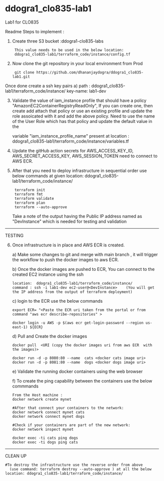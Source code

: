 # ddogra1_clo835-lab1
Lab1 for CLO835   
	
		
Readme  Steps  to implement :
	
1) Create three S3 bucket :ddogra1-clo835-labs 
	   	
		This value needs to be used in the below location:
	   	ddogra1_clo835-lab1/terraform_code/instance/config.tf
			

2) Now clone the git  repository in your local environment from Prod
	
		git clone https://github.com/dhananjaydogra/ddogra1_clo835-lab1.git
	
  Once done create a ssh key pairs 
	a) path : ddogra1_clo835-lab1/terraform_code/instance/     key-name: lab1-dev
		  
3) Validate the value of iam_instance profile that should have a policy "AmazonEC2ContainerRegistryReadOnly",
   If you can create one, then create add attach that policy or use an existing profile and update the role assoicated with it and add the above policy.
   Need to use the name of the User Role which has that policy and update the default value in the 
    	
	variable "iam_instance_profile_name" 
	present at location : ddogra1_clo835-lab1/terraform_code/instance/variables.tf
 
4) Update the gitHub action secrets for AWS_ACCESS_KEY_ID, AWS_SECRET_ACCESS_KEY, AWS_SESSION_TOKEN need to connect to AWS ECR.
   
	
5) After that you need to deploy infrastructure in sequential order
   	use below commands at given location: ddogra1_clo835-lab1/terraform_code/instance/
		
		terraform init
		terraform fmt
		terraform validate
		terraform plan
		terraform --auto-approve

    Take a note of the output having the  Public IP address named as "DevInstance" which is needed for testing and validation
	   
-----------------------------------------------------------------------------------------------------------------------------------------------------------------------

TESTING

6)  Once infrastructure is in place and AWS ECR is created.

	a) Make some changes to git and merge with main branch , it will trigger the workflow to push the docker images to aws ECR.

	b) Once the docker images are pushed to ECR,  You can connect to the created EC2 instance using the ssh
		
		location:  ddogra1_clo835-lab1/terraform_code/instance/
		command : ssh -i lab1-dev ec2-user@<DevInstance>    (You will get the IP address from the output of terraform deployment)

	c) login to the ECR use the below commands 

		export ECR= "<Paste the ECR uri taken from the portal or from command "aws ecr describe-repositories" >
		
		docker login -u AWS -p $(aws ecr get-login-password --region us-east-1) ${ECR}
   
	d)  Pull and Create the docker images 

		docker pull  <URI (copy the docker images uri from aws ECR  with the images)>
		
		docker run -d -p 8080:80 --name  cats <docker cats image uri>
		docker run -d -p 8081:80 --name  dogs <docker dogs image uri>

	e) Validate the running docker containers using the web browser 
   
   
	f) To create the ping capability between the containers use the below commmands

		From the Host machine : 
		docker network create mynet

		#After that connect your containers to the network:
		docker network connect mynet cats
		docker network connect mynet dogs

		#Check if your containers are part of the new network:
		docker network inspect mynet

		docker exec -ti cats ping dogs
		docker exec -ti dogs ping cats
  
-----------------------------------------------------------------------------------------------------------------------------------------------------------------------

CLEAN UP

	#To destroy the infrastructure use the reverse order from above 
	  (use command: terraform destroy --auto-approve ) at all the below location: ddogra1_clo835-lab1/terraform_code/instance/
